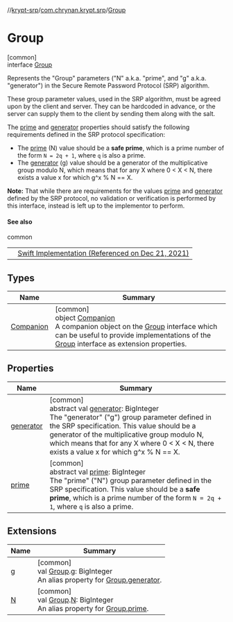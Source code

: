 //[krypt-srp](../../../index.md)/[com.chrynan.krypt.srp](../index.md)/[Group](index.md)

# Group

[common]\
interface [Group](index.md)

Represents the &quot;Group&quot; parameters (&quot;N&quot; a.k.a. &quot;prime&quot;, and &quot;g&quot; a.k.a. &quot;generator&quot;) in the Secure Remote Password Protocol (SRP) algorithm.

These group parameter values, used in the SRP algorithm, must be agreed upon by the client and server. They can be hardcoded in advance, or the server can supply them to the client by sending them along with the salt.

The [prime](prime.md) and [generator](generator.md) properties should satisfy the following requirements defined in the SRP protocol specification:

- 
   The [prime](prime.md) (N) value should be a **safe prime**, which is a prime number of the form `N = 2q + 1`, where `q` is also a prime.
- 
   The [generator](generator.md) (g) value should be a generator of the multiplicative group modulo N, which means that for any X where 0 < X < N, there exists a value x for which g^x % N == X.

**Note:** That while there are requirements for the values [prime](prime.md) and [generator](generator.md) defined by the SRP protocol, no validation or verification is performed by this interface, instead is left up to the implementor to perform.

#### See also

common

| | |
|---|---|
|  | [Swift Implementation (Referenced on Dec 21, 2021)](https://github.com/Bouke/SRP/blob/master/Sources/Group.swift) |

## Types

| Name | Summary |
|---|---|
| [Companion](-companion/index.md) | [common]<br>object [Companion](-companion/index.md)<br>A companion object on the [Group](index.md) interface which can be useful to provide implementations of the [Group](index.md) interface as extension properties. |

## Properties

| Name | Summary |
|---|---|
| [generator](generator.md) | [common]<br>abstract val [generator](generator.md): BigInteger<br>The &quot;generator&quot; (&quot;g&quot;) group parameter defined in the SRP specification. This value should be a generator of the multiplicative group modulo N, which means that for any X where 0 < X < N, there exists a value x for which g^x % N == X. |
| [prime](prime.md) | [common]<br>abstract val [prime](prime.md): BigInteger<br>The &quot;prime&quot; (&quot;N&quot;) group parameter defined in the SRP specification. This value should be a **safe prime**, which is a prime number of the form `N = 2q + 1`, where `q` is also a prime. |

## Extensions

| Name | Summary |
|---|---|
| [g](../g.md) | [common]<br>val [Group](index.md).[g](../g.md): BigInteger<br>An alias property for [Group.generator](generator.md). |
| [N](../-n.md) | [common]<br>val [Group](index.md).[N](../-n.md): BigInteger<br>An alias property for [Group.prime](prime.md). |
